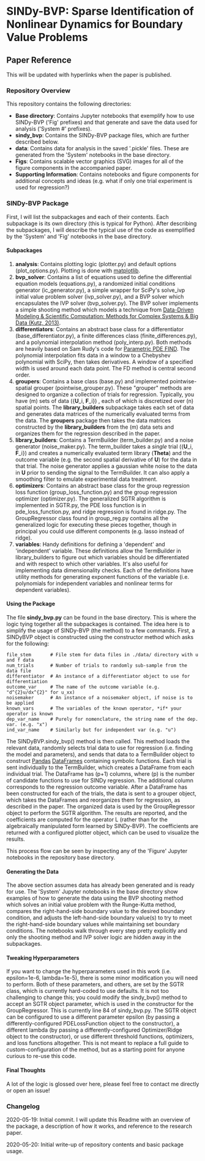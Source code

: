 # SINDy-BVP: Sparse Identification of Nonlinear Dynamics for Boundary Value Problems

## Paper Reference

This will be updated with hyperlinks when the paper is published.

### Repository Overview

This repository contains the following directories:

- **Base directory**: Contains Jupyter notebooks that exemplify how to use SINDy-BVP ('Fig' prefixes) and that generate and save the data used for analysis ('System #' prefixes).
- **sindy_bvp**: Contains the SINDy-BVP package files, which are further described below.
- **data**: Contains data for analysis in the saved '.pickle' files. These are generated from the 'System' notebooks in the base directory.
- **Figs**: Contains scalable vector graphics (SVG) images for all of the figure components in the accompanied paper.
- **Supporting Information**: Contains notebooks and figure components for additional concepts and ideas (e.g. what if only one trial experiment is used for regression?)

### SINDy-BVP Package
First, I will list the subpackages and each of their contents. Each subpackage is its own directory (this is typical for Python). After describing the subpackages, I will describe the typical use of the code as exemplified by the 'System' and 'Fig' notebooks in the base directory.

#### Subpackages

1. **analysis**: Contains plotting logic (plotter.py) and default options (plot_options.py). Plotting is done with [matplotlib](https://matplotlib.org/).
2. **bvp_solver**: Contains a list of equations used to define the differential equation models (equations.py), a randomized initial conditions generator (ic_generator.py), a simple wrapper for SciPy's solve_ivp initial value problem solver (ivp_solver.py), and a BVP solver which encapsulates the IVP solver (bvp_solver.py). The BVP solver implements a simple shooting method which models a technique from [Data-Driven Modeling & Scientific Computation: Methods for Complex Systems & Big Data (Kutz, 2013)](https://amath.washington.edu/research/publications/data-driven-modeling-scientific-computation-methods-complex-systems-big-data).
3. **differentiators**: Contains an abstract base class for a differentiator (base_differentiator.py), a finite differences class (finite_differences.py), and a polynomial interpolation method (poly_interp.py). Both methods are heavily based on Sam Rudy's code for [Parametric PDE FIND](https://github.com/snagcliffs/parametric-discovery). The polynomial interpolation fits data in a window to a Chebyshev polynomial with SciPy, then takes derivatives. A window of a specified width is used around each data point. The FD method is central second order.
4. **groupers**: Contains a base class (base.py) and implemented pointwise-spatial grouper (pointwise_grouper.py). These "grouper" methods are designed to organize a collection of trials for regression. Typically, you have \(m\) sets of data \({**U**_i, **F**_i}\) , each of which is discretized over \(n\) spatial points. The **library_builders** subpackage takes each set of data and generates data matrices of the numerically evaluated terms from the data. The **groupers** package then takes the data matrices constructed by the **library_builders** from the \(m\) data sets and organizes them for the regression described in the paper.
5. **library_builders**: Contains a TermBuilder (term_builder.py) and a noise generator (noise_maker.py). The term_builder takes a *single* trial \({**U**_i, **F**_i}\) and creates a numerically evaluated term library \(**Theta**\) and the outcome variable (e.g. the second spatial derivative of **U**) for the data in that trial. The noise generator applies a gaussian white noise to the data in **U** prior to sending the signal to the TermBuilder. It can also apply a smoothing filter to emulate experimental data treatment.
6. **optimizers**:  Contains an abstract base class for the group regression loss function (group_loss_function.py) and the group regression optimizer (optimizer.py). The generalized SGTR algorithm is implemented in SGTR.py, the PDE loss function is in pde_loss_function.py, and ridge regression is found in ridge.py. The GroupRegressor class found in group_reg.py contains all the generalized logic for executing these pieces together, though in principal you could use different components (e.g. lasso instead of ridge).
7. **variables**: Handy definitions for defining a 'dependent' and 'independent' variable. These definitions allow the TermBuilder in library_builders to figure out which variables should be differentiated and with respect to which other variables. It's also useful for implementing data dimensionality checks. Each of the definitions have utility methods for generating exponent functions of the variable (i.e. polynomials for independent variables and nonlinear terms for dependent variables).

#### Using the Package

The file **sindy_bvp.py** can be found in the base directory. This is where the logic tying together all the subpackages is contained. The idea here is to simplify the usage of SINDy-BVP (the method) to a few commands. First, a SINDyBVP object is constructed using the constructor method which asks for the following:

    file_stem		# File stem for data files in ./data/ directory with u and f data
    num_trials      # Number of trials to randomly sub-sample from the data file
    differentiator  # An instance of a differentiator object to use for differentiation
    outcome_var 	# The name of the outcome variable (e.g. "d^{2}u/dx^{2}" for u_xx)
    noisemaker		# An instance of a noisemaker object, if noise is to be applied
    known_vars		# The variables of the known operator, *if* your operator is known
    dep_var_name	# Purely for nomenclature, the string name of the dep. var. (e.g. "x")
    ind_var_name	# Similarly but for independent var (e.g. "u")
The SINDyBVP.sindy_bvp() method is then called. This method loads the relevant data, randomly selects trial data to use for regression (i.e. finding the model and parameters), and sends that data to a TermBuilder object to construct [Pandas](https://pandas.pydata.org/) [DataFrames](https://pandas.pydata.org/pandas-docs/stable/reference/api/pandas.DataFrame.html) containing symbolic functions. Each trial is sent individually to the TermBuilder, which creates a DataFrame from each individual trial. The DataFrame has \(p+1\) columns, where \(p\) is the number of candidate functions to use for SINDy regression. The additional column corresponds to the regression outcome variable. After a DataFrame has been constructed for each of the trials, the data is sent to a grouper object, which takes the DataFrames and reorganizes them for regression, as described in the paper. The organized data is used by the GroupRegressor object to perform the SGTR algorithm. The results are reported, and the coefficients are computed for the operator L (rather than for the algebraically manipulated form learned by SINDy-BVP). The coefficients are returned with a configured plotter object, which can be used to visualize the results.

This process flow can be seen by inspecting any of the 'Figure' Jupyter notebooks in the repository base directory.

#### Generating the Data

The above section assumes data has already been generated and is ready for use. The 'System' Jupyter notebooks in the base directory show examples of how to generate the data using the BVP shooting method which solves an initial value problem with the Runge-Kutta method, compares the right-hand-side boundary value to the desired boundary condition, and adjusts the left-hand-side boundary value(s) to try to meet the right-hand-side boundary values while maintaining set boundary conditions. The notebooks walk through every step pretty explicitly and only the shooting method and IVP solver logic are hidden away in the subpackages.

#### Tweaking Hyperparameters

If you want to change the hyperparameters used in this work (i.e. epsilon=1e-6, lambda=1e-5), there is some minor modification you will need to perform. Both of these parameters, and others, are set by the SGTR class, which is currently hard-coded to use defaults. It is not too challenging to change this; you could modify the sindy_bvp() method to accept an SGTR object parameter, which is used in the constructor for the GroupRegressor. This is currently line 84 of sindy_bvp.py. The SGTR object can be configured to use a different parameter epsilon (by passing a differently-configured PDELossFunction object to the constructor), a different lambda (by passing a differently-configured Optimizer/Ridge object to the constructor), or use different threshold functions, optimizers, and loss functions altogether. This is not meant to replace a full guide to custom-configuration of the method, but as a starting point for anyone curious to re-use this code.



#### Final Thoughts

A lot of the logic is glossed over here, please feel free to contact me directly or open an issue!


### Changelog
2020-05-19: Initial commit. I will update this Readme with an overview of the package, a description of how it works, and reference to the research paper.

2020-05-20: Initial write-up of repository contents and basic package usage.

